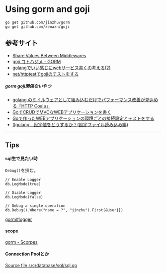 Using gorm and goji
====================


```
go get github.com/jinzhu/gorm
go get github.com/zenazn/goji
```

参考サイト
--------

- [Share Values Between Middlewares](https://www.nicolasmerouze.com/share-values-between-middlewares-context-golang/)
- [goji コトハジメ - GORM](http://qiita.com/voluntas/items/75a9a196233692775f57)
- [golangでいい感じにwebサービス書くの考える(2)](http://9610n.hateblo.jp/entry/2015/02/26/151246)
- [net/httptestでgojiのテストをする](http://qiita.com/r_rudi/items/727fb85030e91101801d)

##### gorm goji関係ないやつ
- [golang のミドルウェアとして組み込むだけでパフォーマンス改善が見込める「HTTP Coala」](http://mattn.kaoriya.net/software/lang/go/20151120113437.htm)
- [GoでCRUDでMVCなWEBアプリケーションを書く](http://qiita.com/masahikoofjoyto/items/b2e6c2cad447e48f91ee)
- [Goで作ったWEBアプリケーションの環境ごとの接続設定とテストをする](http://qiita.com/masahikoofjoyto/items/d381ee31854405c86c47)
- [#golang　設定値をどうするか？(設定ファイル読み込み編)](http://makotow.github.io/blog/2014/07/29/golang-setting-from-file/)
---






Tips
----
#### sql生で見たい時
`Debug()`を挟む。

```
// Enable Logger
db.LogMode(true)

// Diable Logger
db.LogMode(false)

// Debug a single operation
db.Debug().Where("name = ?", "jinzhu").First(&User{})
```

[gorm#logger](https://github.com/jinzhu/gorm#logger)


#### scope

[gorm - Scorpes](https://github.com/jinzhu/gorm#scopes)

#### Connection Poolとか

[Source file src/database/sql/sql.go](https://golang.org/src/database/sql/sql.go?s=13127:13184#L458)